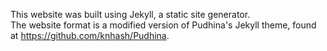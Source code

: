 This website was built using Jekyll, a static site generator.  
The website format is a modified version of Pudhina's Jekyll theme, found at https://github.com/knhash/Pudhina.
